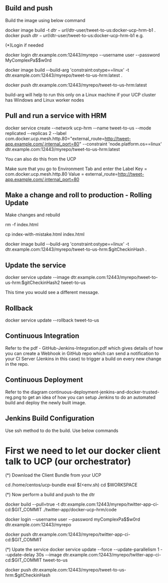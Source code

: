 ## Build and push

Build the image using below command

docker image build -t $dtr-url/$dtr-user/tweet-to-us:docker-ucp-hrm-b1 .
docker push $dtr-url/$dtr-user/tweet-to-us:docker-ucp-hrm-b1
e.g.

(*)Login if needed

docker login dtr.example.com:12443/myrepo --username user --password MyComplexPa$$w0rd

docker image build --build-arg 'constraint:ostype==linux' -t dtr.example.com:12443/myrepo/tweet-to-us-hrm:latest .
     
docker push dtr.example.com:12443/myrepo/tweet-to-us-hrm:latest

build-arg will help to run this only on a Linux machine if your UCP cluster has Windows and Linux worker nodes

## Pull and run a service with HRM 

docker service create --network ucp-hrm --name tweet-to-us --mode replicated --replicas 2 --label com.docker.ucp.mesh.http.80="external_route=http://tweet-app.example.com/,internal_port=80" --constraint 'node.platform.os==linux' dtr.example.com:12443/myrepo/tweet-to-us-hrm:latest

You can also do this from the UCP

Make sure that you go to Environment Tab and enter the Label
Key = com.docker.ucp.mesh.http.80
Value = external_route=http://tweet-app.example.com/,internal_port=80

## Make a change and roll to production - Rolling Update

Make changes and rebuild

rm -f index.html

cp  index-with-mistake.html index.html

docker image build --build-arg 'constraint:ostype==linux' -t dtr.example.com:12443/myrepo/tweet-to-us-hrm:$gitCheckinHash .


## Update the service

docker service update --image dtr.example.com:12443/myrepo/tweet-to-us-hrm:$gitCheckinHash2 tweet-to-us


This time you would see a different message.


## Rollback

 docker service update --rollback   tweet-to-us


## Continuous Integration
Refer to the pdf - GitHub-Jenkins-Integration.pdf which gives details of how you can create a Webhook in GitHub repo which can send a notification to your CI Server (Jenkins in this case) to trigger a build on every new change in the repo.

## Continuous Deployment
Refer to the diagram continuous-deployment-jenkins-and-docker-trusted-reg.png to get an idea of how you can setup Jenkins to do an automated build and deploy the newly built image.

## Jenkins Build Configuration
Use ssh method to do the build. Use below commands

# First we need to let our docker client talk to UCP (our orchestrator)
(*) Download the Client Bundle from your UCP 

cd /home/centos/ucp-bundle
eval $(<env.sh)
cd $WORKSPACE

(*) Now perform a build and push to the dtr

docker build --pull=true -t dtr.example.com:12443/myrepo/twitter-app-ci-cd:$GIT_COMMIT ./twitter-app/docker-ucp-hrm/code

docker login --username user --password myComplexPa$$w0rd dtr.example.com:12443/myrepo

docker push dtr.example.com:12443/myrepo/twitter-app-ci-cd:$GIT_COMMIT

(*) Upate the service
docker service update --force --update-parallelism 1 --update-delay 30s --image dtr.example.com:12443/myrepo/twitter-app-ci-cd:$GIT_COMMIT tweet-to-us 


docker push dtr.example.com:12443/myrepo/tweet-to-us-hrm:$gitCheckinHash
